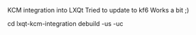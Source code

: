 KCM integration into LXQt
Tried to update to kf6
Works a bit ;)


cd lxqt-kcm-integration
debuild -us -uc

